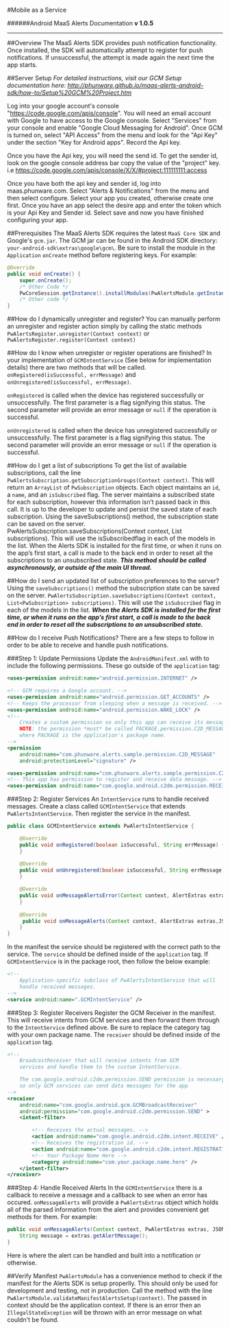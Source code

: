 #Mobile as a Service

######Android MaaS Alerts Documentation
**v 1.0.5**
________________
##Overview
The MaaS Alerts SDK provides push notification functionality.
Once installed, the SDK will automatically attempt to register for push notifications.
If unsuccessful, the attempt is made again the next time the app starts. 

##Server Setup
*For detailed instructions, visit our GCM Setup documentation here: http://phunware.github.io/maas-alerts-android-sdk/how-to/Setup%20GCM%20Project.htm*

Log into your google account's console "https://code.google.com/apis/console".
You will need an email account with Google to have access to the Google console. 
Select "Services" from your console and enable "Google Cloud Messaging for Android". 
Once GCM is turned on, select "API Access" from the menu and look for the "Api Key" under the section "Key for Android apps". Record the Api key.

Once you have the Api key, you will need the send id.
To get the sender id,  look on the google console address bar copy the  value of the "project" key.
i.e https://code.google.com/apis/console/X/X/#project:111111111:access

Once you have both the api key and sender id, log into maas.phunware.com. Select "Alerts & Notifications" from the menu and then select configure. Select your app you created, otherwise create one first. Once you have an app select the desire app and enter the token which is your Api Key and Sender id. Select save and now you have finished configuring your app.


##Prerequisites
The MaaS Alerts SDK requires the latest `MaaS Core SDK` and Google's `gcm.jar`. The GCM jar can be found in the Android SDK directory:
`your-android-sdk\extras\google\gcm\`.
Be sure to install the module in the `Application` `onCreate` method before registering keys. For example:
``` Java
@Override
public void onCreate() {
    super.onCreate();
    /* Other Code */
    PwCoreSession.getInstance().installModules(PwAlertsModule.getInstance(), ...);
    /* Other code */
}
```

##How do I dynamically unregister and register?
You can manually perform an unregister and register action simply by calling the static methods
`PwAlertsRegister.unregister(Context context)` or `PwAlertsRegister.register(Context context)`

##How do I know when unregister or register operations are finished?
In your implementation of `GCMIntentService` (See below for implementation details) there are two methods that
will be called. `onRegistered(isSuccessful, errMessage)` and `onUnregistered(isSuccessful, errMessage)`.

`onRegistered` is called when the device has registered successfully or unsuccessfully.
The first parameter is a flag signifying this status.
The second parameter will provide an error message or `null` if the operation is successful.

`onUnregistered` is called when the device has unregistered successfully or unsuccessfully.
The first parameter is a flag signifying this status.
The second parameter will provide an error message or `null` if the operation is successful.

##How do I get a list of subscriptions
To get the list of available subscriptions, call the line
`PwAlertsSubscription.getSubscriptionGroups(Context context)`.
This will return an `ArrayList` of `PwSubscription` objects.
Each object maintains an `id`, a `name`, and an `isSubscribed` flag.
The server maintains a subscribed state for each subscription, however this information isn’t
passed back in this call. It is up to the developer to update and persist the saved state of each subscription.
Using the saveSubscriptions() method, the subscription state can be saved on the server.
PwAlertsSubscription.saveSubscriptions(Context context, List<PwSubscription> subscriptions). This will use the isSubscribedflag in each of the models in the list.
When the Alerts SDK is installed for the first time, or when it runs on the app’s first start, a call is made to the back end in order to reset all the subscriptions to an unsubscribed state. 
_**This method should be called asynchronously, or outside of the main UI thread.**_

##How do I send an updated list of subscription preferences to the server?
Using the `saveSubscriptions()` method the subscription state can be saved on the server.
`PwAlertsSubscription.saveSubscriptions(Context context, List<PwSubscription> subscriptions)`.
This will use the `isSubscribed` flag in each of the models in the list.
_**When the Alerts SDK is installed for the first time, or when it runs on the app’s first start,
a call is made to the back end in order to reset all the subscriptions to an unsubscribed state.**_

##How do I receive Push Notifications?
There are a few steps to follow in order to be able to receive and handle push notifications.

###Step 1: Update Permissions
Update the `AndroidManifest.xml` with to include the following permissions.
These go outside of the `application` tag:

``` XML
<uses-permission android:name="android.permission.INTERNET" />

<!-- GCM requires a Google account. -->
<uses-permission android:name="android.permission.GET_ACCOUNTS" />
<!-- Keeps the processor from sleeping when a message is received. -->
<uses-permission android:name="android.permission.WAKE_LOCK" />
<!--
    Creates a custom permission so only this app can receive its messages.
    NOTE: the permission *must* be called PACKAGE.permission.C2D_MESSAGE,
    where PACKAGE is the application's package name.
-->
<permission
    android:name="com.phunware.alerts.sample.permission.C2D_MESSAGE"
    android:protectionLevel="signature" />

<uses-permission android:name="com.phunware.alerts.sample.permission.C2D_MESSAGE" />
<!-- This app has permission to register and receive data message. -->
<uses-permission android:name="com.google.android.c2dm.permission.RECEIVE" />
```

###Step 2: Register Services
An `IntentService` runs to handle received messages.
Create a class called `GCMIntentService` that extends `PwAlertsIntentService`.
Then register the service in the manifest.

``` Java
public class GCMIntentService extends PwAlertsIntentService {

    @Override
    public void onRegistered(boolean isSuccessful, String errMessage) {
	}

	@Override
	public void onUnregistered(boolean isSuccessful, String errMessage) {
	}
    
    @Override
    public void onMessageAlertsError(Context context, AlertExtras extras, Exception e) {
    }
        
    @Override
     public void onMessageAlerts(Context context, AlertExtras extras,JSONObject data) {
    }
}
```

In the manifest the service should be registered with the correct path to the service.
The `service` should be defined inside of the `application` tag.
If` GCMIntentService` is in the package root, then follow the below example:
``` XML
<!--
    Application-specific subclass of PwAlertsIntentService that will
    handle received messages.
-->
<service android:name=".GCMIntentService" />
```

###Step 3: Register Receivers
Register the GCM Receiver in the manifest.
This will receive intents from GCM services and then forward them through to the `IntentService` defined above.
Be sure to replace the category tag with your own package name.
The `receiver` should be defined inside of the `application` tag.

``` XML
<!--
    BroadcastReceiver that will receive intents from GCM
    services and handle them to the custom IntentService.

    The com.google.android.c2dm.permission.SEND permission is necessary
    so only GCM services can send data messages for the app
-->
<receiver
    android:name="com.google.android.gcm.GCMBroadcastReceiver"
    android:permission="com.google.android.c2dm.permission.SEND" >
    <intent-filter>

        <!-- Receives the actual messages. -->
        <action android:name="com.google.android.c2dm.intent.RECEIVE" />
        <!-- Receives the registration id. -->
        <action android:name="com.google.android.c2dm.intent.REGISTRATION" />
        <!-- Your Package Name Here -->
        <category android:name="com.your.package.name.here" />
    </intent-filter>
</receiver>
```

###Step 4: Handle Received Alerts
In the `GCMIntentService` there is a callback to receive a message and a callback to see when an error has occured.
`onMessageAlerts` will provide a `PwAlertsExtras` object which holds all of the parsed information from
the alert and provides convenient get methods for them. For example:

``` Java
public void onMessageAlerts(Context context, PwAlertExtras extras, JSONObject data) {
    String message = extras.getAlertMessage();
}
```

Here is where the alert can be handled and built into a notification or otherwise.

##Verify Manifest
`PwAlertsModule` has a convenience method to check if the manifest for the Alerts SDK is setup properlly.
This should only be used for development and testing, not in production.
Call the method with the line `PwAlertsModule.validateManifestAlertsSetup(context)`. The passed in context should be the
application context. If there is an error then an `IllegalStateException` will be thrown with an error message on what
couldn't be found.
